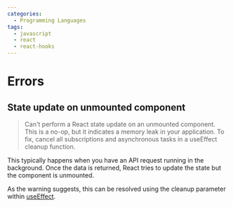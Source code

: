 ```yaml
---
categories:
  - Programming Languages
tags:
  - javascript
  - react
  - react-hooks
---
```


# Errors

## State update on unmounted component

> Can't perform a React state update on an unmounted component. This is a no-op, but it indicates a memory leak in your application. To fix, cancel all subscriptions and asynchronous tasks in a useEffect cleanup function.

This typically happens when you have an API request running in the background. Once the data is returned, React tries to update the state but the component is unmounted.

As the warning suggests, this can be resolved using the cleanup parameter within [useEffect](../../Programming_Languages/React/Hooks/useEffect.md#cleanup-functions).
